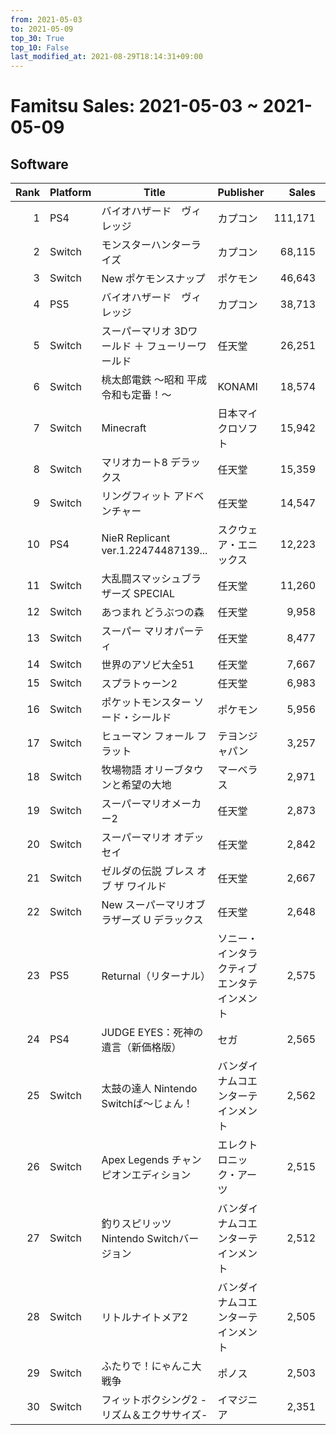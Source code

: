 ```yaml
---
from: 2021-05-03
to: 2021-05-09
top_30: True
top_10: False
last_modified_at: 2021-08-29T18:14:31+09:00
---
```

# Famitsu Sales: 2021-05-03 ~ 2021-05-09
## Software
| Rank | Platform | Title | Publisher | Sales | Total | Rate | New |
| -: | -- | -- | -- | -: | -: | -: | -- |
| 1 | PS4 | バイオハザード　ヴィレッジ | カプコン | 111,171 | 111,171 | 60% | **New** |
| 2 | Switch | モンスターハンターライズ | カプコン | 68,115 | 2,141,438 | 20% |  |
| 3 | Switch | New ポケモンスナップ | ポケモン | 46,643 | 194,385 | 60% |  |
| 4 | PS5 | バイオハザード　ヴィレッジ | カプコン | 38,713 | 38,713 | 60% | **New** |
| 5 | Switch | スーパーマリオ 3Dワールド ＋ フューリーワールド | 任天堂 | 26,251 | 728,009 | 20% |  |
| 6 | Switch | 桃太郎電鉄 〜昭和 平成 令和も定番！〜 | KONAMI | 18,574 | 2,167,409 | 20% |  |
| 7 | Switch | Minecraft | 日本マイクロソフト | 15,942 | 1,940,130 | 20% |  |
| 8 | Switch | マリオカート8 デラックス | 任天堂 | 15,359 | 3,824,997 | 20% |  |
| 9 | Switch | リングフィット アドベンチャー | 任天堂 | 14,547 | 2,554,184 | 20% |  |
| 10 | PS4 | NieR Replicant ver.1.22474487139... | スクウェア・エニックス | 12,223 | 146,662 | 20% |  |
| 11 | Switch | 大乱闘スマッシュブラザーズ SPECIAL | 任天堂 | 11,260 | 4,271,596 | 20% |  |
| 12 | Switch | あつまれ どうぶつの森 | 任天堂 | 9,958 | 6,765,337 | 20% |  |
| 13 | Switch | スーパー マリオパーティ | 任天堂 | 8,477 | 1,883,623 | 20% |  |
| 14 | Switch | 世界のアソビ大全51 | 任天堂 | 7,667 | 700,486 | 20% |  |
| 15 | Switch | スプラトゥーン2 | 任天堂 | 6,983 | 3,859,333 | 20% |  |
| 16 | Switch | ポケットモンスター ソード・シールド | ポケモン | 5,956 | 4,045,036 | 20% |  |
| 17 | Switch | ヒューマン フォール フラット | テヨンジャパン | 3,257 | 146,764 | 20% |  |
| 18 | Switch | 牧場物語 オリーブタウンと希望の大地 | マーベラス | 2,971 | 281,140 | 20% |  |
| 19 | Switch | スーパーマリオメーカー2 | 任天堂 | 2,873 | 1,093,621 | 20% |  |
| 20 | Switch | スーパーマリオ オデッセイ | 任天堂 | 2,842 | 2,233,038 | 20% |  |
| 21 | Switch | ゼルダの伝説 ブレス オブ ザ ワイルド | 任天堂 | 2,667 | 1,814,325 | 20% |  |
| 22 | Switch | New スーパーマリオブラザーズ U デラックス | 任天堂 | 2,648 | 1,059,895 | 20% |  |
| 23 | PS5 | Returnal（リターナル） | ソニー・インタラクティブエンタテインメント | 2,575 | 9,148 | 40% |  |
| 24 | PS4 | JUDGE EYES：死神の遺言（新価格版） | セガ | 2,565 | 9,140 | 20% |  |
| 25 | Switch | 太鼓の達人 Nintendo Switchば〜じょん！ | バンダイナムコエンターテインメント | 2,562 | 592,688 | 20% |  |
| 26 | Switch | Apex Legends チャンピオンエディション | エレクトロニック・アーツ | 2,515 | 29,057 | 40% |  |
| 27 | Switch | 釣りスピリッツ Nintendo Switchバージョン | バンダイナムコエンターテインメント | 2,512 | 585,608 | 20% |  |
| 28 | Switch | リトルナイトメア2 | バンダイナムコエンターテインメント | 2,505 | 71,364 | 20% |  |
| 29 | Switch | ふたりで！にゃんこ大戦争 | ポノス | 2,503 | 39,492 | 20% |  |
| 30 | Switch | フィットボクシング2 -リズム＆エクササイズ- | イマジニア | 2,351 | 96,173 | 20% |  |